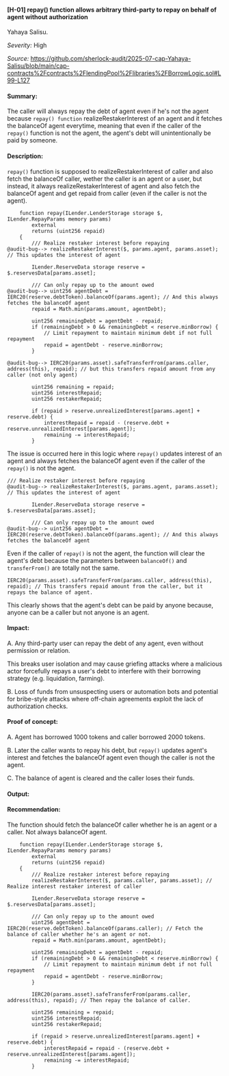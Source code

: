 #### [H-01] repay() function allows arbitrary third-party to repay on behalf of agent without authorization

Yahaya Salisu.

_Severity:_ High 

_Source:_ https://github.com/sherlock-audit/2025-07-cap-Yahaya-Salisu/blob/main/cap-contracts%2Fcontracts%2FlendingPool%2Flibraries%2FBorrowLogic.sol#L99-L127



#### Summary:
The caller will always repay the debt of agent even if he's not the agent because `repay() function` realizeRestakerInterest of an agent and it fetches the balanceOf agent everytime, meaning that even if the caller of the `repay()` function is not the agent, the agent's debt will unintentionally be paid by someone.



#### Description:
`repay()` function is supposed to realizeRestakerInterest of caller and also fetch the balanceOf caller, wether the caller is an agent or a user, but instead, it always realizeRestakerInterest of agent and also fetch the balanceOf agent and get repaid  from caller (even if the caller is not the agent).

```solidity
    function repay(ILender.LenderStorage storage $, ILender.RepayParams memory params)
        external
        returns (uint256 repaid)
    {
        /// Realize restaker interest before repaying
@audit-bug--> realizeRestakerInterest($, params.agent, params.asset); // This updates the interest of agent 

        ILender.ReserveData storage reserve = $.reservesData[params.asset];

        /// Can only repay up to the amount owed
@audit-bug--> uint256 agentDebt = IERC20(reserve.debtToken).balanceOf(params.agent); // And this always fetches the balanceOf agent
        repaid = Math.min(params.amount, agentDebt);

        uint256 remainingDebt = agentDebt - repaid;
        if (remainingDebt > 0 && remainingDebt < reserve.minBorrow) {
            // Limit repayment to maintain minimum debt if not full repayment
            repaid = agentDebt - reserve.minBorrow;
        }

@audit-bug--> IERC20(params.asset).safeTransferFrom(params.caller, address(this), repaid); // but this transfers repaid amount from any caller (not only agent)

        uint256 remaining = repaid;
        uint256 interestRepaid;
        uint256 restakerRepaid;

        if (repaid > reserve.unrealizedInterest[params.agent] + reserve.debt) {
            interestRepaid = repaid - (reserve.debt + reserve.unrealizedInterest[params.agent]);
            remaining -= interestRepaid;
        }
```

The issue is occurred here in this logic where `repay()` updates interest of an agent and always fetches the balanceOf agent even if the caller of the `repay()` is not the agent.

```solidity
/// Realize restaker interest before repaying
@audit-bug--> realizeRestakerInterest($, params.agent, params.asset); // This updates the interest of agent 

        ILender.ReserveData storage reserve = $.reservesData[params.asset];

        /// Can only repay up to the amount owed
@audit-bug--> uint256 agentDebt = IERC20(reserve.debtToken).balanceOf(params.agent); // And this always fetches the balanceOf agent
```
Even if the caller of `repay()` is not the agent, the function will clear the agent's debt because the parameters between `balanceOf()` and `transferFrom()` are totally not the same.

```solidity
IERC20(params.asset).safeTransferFrom(params.caller, address(this), repaid); // This transfers repaid amount from the caller, but it repays the balance of agent.
```
This clearly shows that the agent's debt can be paid by anyone because, anyone can be a caller but not anyone is an agent.



#### Impact:

A. Any third-party user can repay the debt of any agent, even without permission or relation.

This breaks user isolation and may cause griefing attacks where a malicious actor forcefully repays a user's debt to interfere with their borrowing strategy (e.g. liquidation, farming).

B. Loss of funds from unsuspecting users or automation bots and potential for bribe-style attacks where off-chain agreements exploit the lack of authorization checks.



#### Proof of concept:
A. Agent has borrowed 1000 tokens and caller borrowed 2000 tokens.

B. Later the caller wants to repay his debt, but `repay()` updates agent's interest and fetches the balanceOf agent even though the caller is not the agent.

C. The balance of agent is cleared and the caller loses their funds.


#### Output:


#### Recommendation:
The function should fetch the balanceOf caller whether he is an agent or a caller. Not always balanceOf agent.

```solidity
    function repay(ILender.LenderStorage storage $, ILender.RepayParams memory params)
        external
        returns (uint256 repaid)
    {
        /// Realize restaker interest before repaying
        realizeRestakerInterest($, params.caller, params.asset); // Realize interest restaker interest of caller

        ILender.ReserveData storage reserve = $.reservesData[params.asset];

        /// Can only repay up to the amount owed
        uint256 agentDebt = IERC20(reserve.debtToken).balanceOf(params.caller); // Fetch the balance of caller whether he's an agent or not.
        repaid = Math.min(params.amount, agentDebt);

        uint256 remainingDebt = agentDebt - repaid;
        if (remainingDebt > 0 && remainingDebt < reserve.minBorrow) {
            // Limit repayment to maintain minimum debt if not full repayment
            repaid = agentDebt - reserve.minBorrow;
        }

        IERC20(params.asset).safeTransferFrom(params.caller, address(this), repaid); // Then repay the balance of caller.

        uint256 remaining = repaid;
        uint256 interestRepaid;
        uint256 restakerRepaid;

        if (repaid > reserve.unrealizedInterest[params.agent] + reserve.debt) {
            interestRepaid = repaid - (reserve.debt + reserve.unrealizedInterest[params.agent]);
            remaining -= interestRepaid;
        }
```
